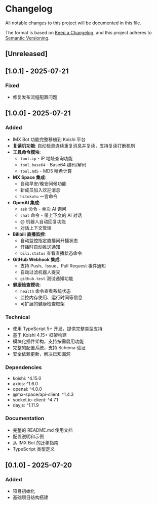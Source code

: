 # Changelog

All notable changes to this project will be documented in this file.

The format is based on [Keep a Changelog](https://keepachangelog.com/en/1.0.0/),
and this project adheres to [Semantic Versioning](https://semver.org/spec/v2.0.0.html).

## [Unreleased]

## [1.0.1] - 2025-07-21

### Fixed
- 修复发布流程配置问题

## [1.0.0] - 2025-07-21

### Added
- IMX Bot 功能完整移植到 Koishi 平台
- **复读机功能**: 自动检测连续重复消息并复读，支持复读打断机制
- **工具命令模块**:
  - `tool.ip` - IP 地址查询功能
  - `tool.base64` - Base64 编码/解码
  - `tool.md5` - MD5 哈希计算
- **MX Space 集成**:
  - 自动早安/晚安问候功能
  - 新成员加入欢迎消息
  - `hitokoto` 一言命令
- **OpenAI 集成**:
  - `ask` 命令 - 单次 AI 询问
  - `chat` 命令 - 带上下文的 AI 对话
  - @ 机器人自动回复功能
  - 对话上下文管理
- **Bilibili 直播监控**:
  - 自动监控指定直播间开播状态
  - 开播时自动推送通知
  - `bili.status` 查看直播状态命令
- **GitHub Webhook 集成**:
  - 支持 Push、Issue、Pull Request 事件通知
  - 自动过滤机器人提交
  - `github.test` 测试通知功能
- **健康检查模块**:
  - `health` 命令查看系统状态
  - 监控内存使用、运行时间等信息
  - 可扩展的健康检查框架

### Technical
- 使用 TypeScript 5+ 开发，提供完整类型支持
- 基于 Koishi 4.15+ 框架构建
- 模块化插件架构，支持按需启用功能
- 完整的配置系统，支持 Schema 验证
- 安全依赖更新，解决已知漏洞

### Dependencies
- koishi: ^4.15.0
- axios: ^1.6.0
- openai: ^4.0.0
- @mx-space/api-client: ^1.4.3
- socket.io-client: ^4.7.1
- dayjs: ^1.11.9

### Documentation
- 完整的 README.md 使用文档
- 配置说明和示例
- 从 IMX Bot 的迁移指南
- TypeScript 类型定义

## [0.1.0] - 2025-07-20

### Added
- 项目初始化
- 基础项目结构搭建
